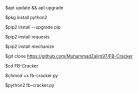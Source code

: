 $apt update && apt upgrade

$pkg install python2

$pip2 install --upgrade pip

$pip2 install requests

$pip2 install mechanize

$git clone https://github.com/MuhammadZalim97/FB-Cracker

$cd FB-Cracker

$chmod +x fb-cracker.py

$python2 fb-cracker.py

